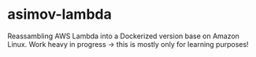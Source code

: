 # asimov-lambda

Reassambling AWS Lambda into a Dockerized version base on Amazon Linux. Work heavy in progress -> this is mostly only for learning purposes!
